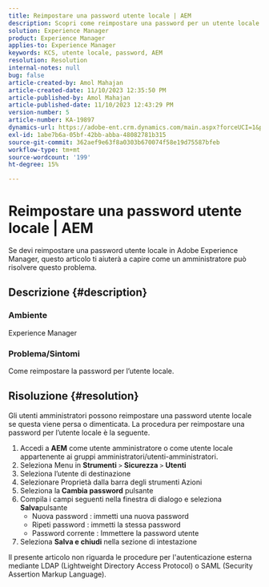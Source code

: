 ```yaml
---
title: Reimpostare una password utente locale | AEM
description: Scopri come reimpostare una password per un utente locale in Adobe Experience Manager.
solution: Experience Manager
product: Experience Manager
applies-to: Experience Manager
keywords: KCS, utente locale, password, AEM
resolution: Resolution
internal-notes: null
bug: false
article-created-by: Amol Mahajan
article-created-date: 11/10/2023 12:35:50 PM
article-published-by: Amol Mahajan
article-published-date: 11/10/2023 12:43:29 PM
version-number: 5
article-number: KA-19897
dynamics-url: https://adobe-ent.crm.dynamics.com/main.aspx?forceUCI=1&pagetype=entityrecord&etn=knowledgearticle&id=60d9c5a7-c57f-ee11-8179-6045bd006b25
exl-id: 1abe7b6a-05bf-42bb-abba-48082781b315
source-git-commit: 362aef9e63f8a0303b670074f58e19d75587bfeb
workflow-type: tm+mt
source-wordcount: '199'
ht-degree: 15%

---
```


# Reimpostare una password utente locale | AEM


Se devi reimpostare una password utente locale in Adobe Experience Manager, questo articolo ti aiuterà a capire come un amministratore può risolvere questo problema.

## Descrizione {#description}


### <b>Ambiente</b>

Experience Manager



### <b>Problema/Sintomi</b>

Come reimpostare la password per l’utente locale.


## Risoluzione {#resolution}


Gli utenti amministratori possono reimpostare una password utente locale se questa viene persa o dimenticata. La procedura per reimpostare una password per l’utente locale è la seguente.

1. Accedi a <b>AEM</b> come utente amministratore o come utente locale appartenente ai gruppi amministratori/utenti-amministratori.
2. Seleziona Menu in <b>Strumenti</b> `>` <b>Sicurezza</b> `>` <b> Utenti</b>
3. Seleziona l’utente di destinazione
4. Selezionare Proprietà dalla barra degli strumenti Azioni
5. Seleziona la<b> Cambia password</b> pulsante
6. Compila i campi seguenti nella finestra di dialogo e seleziona <b>Salva</b>pulsante
   - Nuova password : immetti una nuova password
   - Ripeti password : immetti la stessa password
   - Password corrente : Immettere la password utente
7. Seleziona <b>Salva e chiudi</b> nella sezione di intestazione


Il presente articolo non riguarda le procedure per l&#39;autenticazione esterna mediante LDAP (Lightweight Directory Access Protocol) o SAML (Security Assertion Markup Language).
